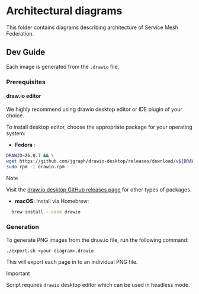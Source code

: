 # Architectural diagrams

This folder contains diagrams describing architecture of Service Mesh Federation.


## Dev Guide

Each image is generated from the `.drawio` file.

### Prerequisites

#### draw.io editor

We highly recommend using drawio desktop editor or IDE plugin of your choice.

To install desktop editor, choose the appropriate package for your operating system:

- **Fedora** :
```sh
DRAWIO=26.0.7 && \
wget https://github.com/jgraph/drawio-desktop/releases/download/v${DRAWIO}/drawio-x86_64-${DRAWIO}.rpm -O drawio.rpm && \
sudo rpm -i drawio.rpm
```

> [!NOTE]
> Visit the [draw.io desktop GitHub releases page](https://github.com/jgraph/drawio-desktop/releases) for other types of packages.

- **macOS:** Install via Homebrew:
```sh
  brew install --cask drawio
```
### Generation

To generate PNG images from the draw.io file, run the following command:

```shell
./export.sh <your-diagram>.drawio
```

This will export each page in to an individual PNG file.

> [!IMPORTANT]
> Script requires `drawio` desktop editor which can be used in headless mode.
